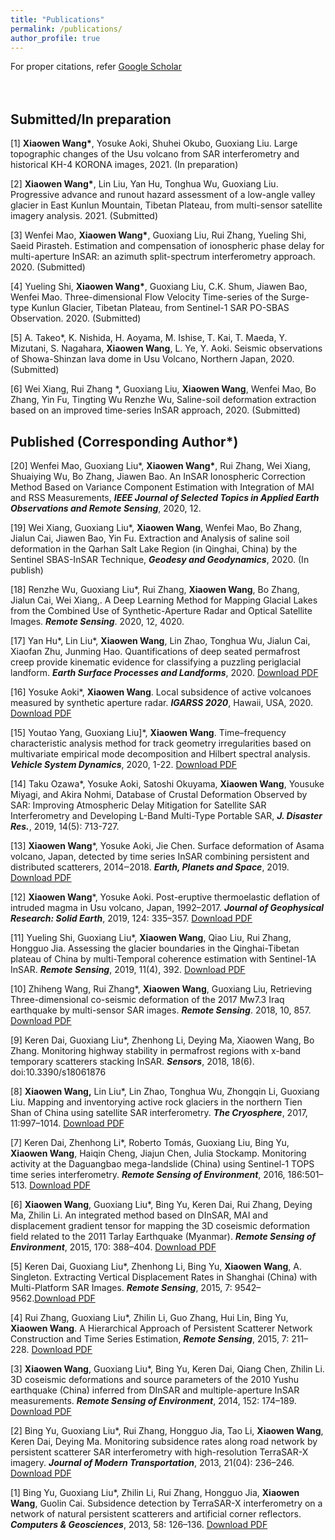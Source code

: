```yaml
---
title: "Publications"
permalink: /publications/
author_profile: true
---
```

For proper citations, refer [Google Scholar](https://scholar.google.com/citations?user=DSG6whEAAAAJ&hl=en)<br>
<br>
<br>

## **Submitted/In preparation**

[1] **Xiaowen Wang\***, Yosuke Aoki, Shuhei Okubo, Guoxiang Liu. Large topographic changes of the Usu volcano from SAR interferometry and historical KH-4 KORONA images, 2021. (In preparation)

[2] **Xiaowen Wang\***, Lin Liu, Yan Hu, Tonghua Wu, Guoxiang Liu. Progressive advance and runout hazard assessment of a low-angle valley glacier in East Kunlun Mountain, Tibetan Plateau, from multi-sensor satellite imagery analysis. 2021. (Submitted)

[3] Wenfei Mao, **Xiaowen Wang\***, Guoxiang Liu, Rui Zhang, Yueling Shi, Saeid Pirasteh. Estimation and compensation of ionospheric phase delay for multi-aperture InSAR: an azimuth split-spectrum interferometry approach. 2020. (Submitted)

[4] Yueling Shi, **Xiaowen Wang\***, Guoxiang Liu, C.K. Shum, Jiawen Bao, Wenfei Mao. Three-dimensional Flow Velocity Time-series of the Surge-type Kunlun Glacier, Tibetan Plateau, from Sentinel-1 SAR PO-SBAS Observation. 2020. (Submitted)

[5] A. Takeo\*, K. Nishida, H. Aoyama, M. Ishise, T. Kai, T. Maeda, Y. Mizutani, S. Nagahara, **Xiaowen Wang**, L. Ye, Y. Aoki. Seismic observations of Showa-Shinzan lava dome in Usu Volcano, Northern Japan, 2020. (Submitted)

[6] Wei Xiang, Rui Zhang *, Guoxiang Liu, **Xiaowen Wang**, Wenfei Mao, Bo Zhang, Yin Fu, Tingting Wu Renzhe Wu, Saline-soil deformation extraction based on an improved time-series InSAR approach, 2020. (Submitted)

## **Published** (Corresponding Author*)

[20] Wenfei Mao, Guoxiang Liu\*, **Xiaowen Wang\***, Rui Zhang, Wei Xiang, Shuaiying Wu, Bo Zhang, Jiawen Bao. An InSAR Ionospheric Correction Method Based on Variance Component Estimation with Integration of MAI and RSS Measurements, ***IEEE Journal of Selected Topics in Applied Earth Observations and Remote Sensing***, 2020, 12.

[19] Wei Xiang, Guoxiang Liu\*, **Xiaowen Wang**, Wenfei Mao, Bo Zhang, Jialun Cai, Jiawen Bao, Yin Fu. Extraction and Analysis of saline soil deformation in the Qarhan Salt Lake Region (in Qinghai, China) by the Sentinel SBAS-InSAR Technique, ***Geodesy and Geodynamics***, 2020. (In publish)

[18] Renzhe Wu, Guoxiang Liu\*, Rui Zhang, **Xiaowen Wang**, Bo Zhang, Jialun Cai, Wei Xiang,. A Deep Learning Method for Mapping Glacial Lakes from the Combined Use of Synthetic-Aperture Radar and Optical Satellite Images. ***Remote Sensing***. 2020, 12, 4020.

[17] Yan Hu\*, Lin Liu\*, **Xiaowen Wang**, Lin Zhao, Tonghua Wu, Jialun Cai, Xiaofan Zhu, Junming Hao. Quantifications of deep seated permafrost creep provide kinematic evidence for classifying a puzzling periglacial landform. ***Earth Surface Processes and Landforms***, 2020. [Download PDF](www.test.com)

[16] Yosuke Aoki\*, **Xiaowen Wang**. Local subsidence of active volcanoes measured by synthetic aperture radar. ***IGARSS 2020***, Hawaii, USA, 2020. [Download PDF](www.test.com)

[15] Youtao Yang, Guoxiang Liu]\*, **Xiaowen Wang**. Time–frequency characteristic analysis method for track geometry irregularities based on multivariate empirical mode decomposition and Hilbert spectral analysis. ***Vehicle System Dynamics***, 2020, 1-22. [Download PDF](www.test.com)

[14] Taku Ozawa\*, Yosuke Aoki, Satoshi Okuyama, **Xiaowen Wang**, Yousuke Miyagi, and Akira Nohmi, Database of Crustal Deformation Observed by SAR: Improving Atmospheric Delay Mitigation for Satellite SAR Interferometry and Developing L-Band Multi-Type Portable SAR, ***J. Disaster Res.***, 2019, 14(5): 713-727.

[13] **Xiaowen Wang**\*, Yosuke Aoki, Jie Chen. Surface deformation of Asama volcano, Japan, detected by time series InSAR combining persistent and distributed scatterers, 2014‒2018. ***Earth, Planets and Space***, 2019. [Download PDF](www.test.com)

[12] **Xiaowen Wang**\*, Yosuke Aoki. Post-eruptive thermoelastic deflation of intruded magma in Usu volcano, Japan, 1992–2017. ***Journal of Geophysical Research: Solid Earth***, 2019, 124: 335–357. [Download PDF](www.test.com)

[11] Yueling Shi, Guoxiang Liu\*, **Xiaowen Wang**, Qiao Liu, Rui Zhang, Hongguo Jia. Assessing the glacier boundaries in the Qinghai-Tibetan plateau of China by multi-Temporal coherence estimation with Sentinel-1A InSAR. ***Remote Sensing***, 2019, 11(4), 392. [Download PDF](www.test.com)

[10] Zhiheng Wang, Rui Zhang\*, **Xiaowen Wang**, Guoxiang Liu, Retrieving Three-dimensional co-seismic deformation of the 2017 Mw7.3 Iraq earthquake by multi-sensor SAR images. ***Remote Sensing***. 2018, 10, 857. [Download PDF](www.test.com)

[9]   Keren Dai, Guoxiang Liu\*, Zhenhong Li, Deying Ma, Xiaowen Wang, Bo Zhang. Monitoring highway stability in permafrost regions with x-band temporary scatterers stacking InSAR. ***Sensors***, 2018, 18(6). doi:10.3390/s18061876 

[8] **Xiaowen Wang,** Lin Liu\*, Lin Zhao, Tonghua Wu, Zhongqin Li, Guoxiang Liu. Mapping and inventorying active rock glaciers in the northern Tien Shan of China using satellite SAR interferometry. ***The Cryosphere***, 2017, 11:997–1014. [Download PDF](www.test.com)

[7] Keren Dai, Zhenhong Li\*, Roberto Tomás, Guoxiang Liu, Bing Yu, **Xiaowen Wang**, Haiqin Cheng, Jiajun Chen, Julia Stockamp. Monitoring activity at the Daguangbao mega-landslide (China) using Sentinel-1 TOPS time series interferometry. ***Remote Sensing of Environment***, 2016, 186:501–513. [Download PDF](www.test.com)

[6] **Xiaowen Wang**, Guoxiang Liu\*, Bing Yu, Keren Dai, Rui Zhang, Deying Ma, Zhilin Li. An integrated method based on DInSAR, MAI and displacement gradient tensor for mapping the 3D coseismic deformation field related to the 2011 Tarlay Earthquake (Myanmar). ***Remote Sensing of Environment***, 2015, 170: 388–404. [Download PDF](www.test.com)

[5] Keren Dai, Guoxiang Liu\*, Zhenhong Li, Bing Yu, **Xiaowen Wang**, A. Singleton. Extracting Vertical Displacement Rates in Shanghai (China) with Multi-Platform SAR Images. ***Remote Sensing***, 2015, 7: 9542–9562.[Download PDF](www.test.com)

[4] Rui Zhang, Guoxiang Liu\*, Zhilin Li, Guo Zhang, Hui Lin, Bing Yu, **Xiaowen Wang**. A Hierarchical Approach of Persistent Scatterer Network Construction and Time Series Estimation, ***Remote Sensing***, 2015, 7: 211–228. [Download PDF](www.test.com)

[3] **Xiaowen Wang**, Guoxiang Liu\*, Bing Yu, Keren Dai, Qiang Chen, Zhilin Li. 3D coseismic deformations and source parameters of the 2010 Yushu earthquake (China) inferred from DInSAR and multiple-aperture InSAR measurements. ***Remote Sensing of Environment***, 2014, 152: 174–189. [Download PDF](www.test.com)

[2] Bing Yu, Guoxiang Liu\*, Rui Zhang, Hongguo Jia, Tao Li, **Xiaowen Wang**, Keren Dai, Deying Ma. Monitoring subsidence rates along road network by persistent scatterer SAR interferometry with high-resolution TerraSAR-X imagery. ***Journal of Modern Transportation***, 2013, 21(04): 236–246. [Download PDF](www.test.com)

[1] Bing Yu, Guoxiang Liu\*, Zhilin Li, Rui Zhang, Hongguo Jia, **Xiaowen Wang**, Guolin Cai. Subsidence detection by TerraSAR-X interferometry on a network of natural persistent scatterers and artificial corner reflectors. ***Computers & Geosciences***, 2013, 58: 126–136. [Download PDF](www.test.com)
